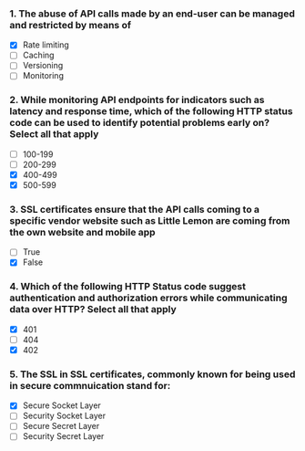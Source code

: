 ### 1. The abuse of API calls made by an end-user can be managed and restricted by means of 

- [x] Rate limiting
- [ ] Caching
- [ ] Versioning
- [ ] Monitoring

### 2. While monitoring API endpoints for indicators such as latency and response time, which of the following HTTP status code can be used to identify potential problems early on? Select all that apply

- [ ] 100-199
- [ ] 200-299
- [x] 400-499
- [x] 500-599

### 3. SSL certificates ensure that the API calls coming to a specific vendor website such as Little Lemon are coming from the own website and mobile app

- [ ] True
- [x] False

### 4. Which of the following HTTP Status code suggest authentication and authorization errors while communicating data over HTTP? Select all that apply

- [x] 401
- [ ] 404
- [x] 402

### 5. The SSL in SSL certificates, commonly known for being used in secure commnuication stand for: 

- [x] Secure Socket Layer 
- [ ] Security Socket Layer
- [ ] Secure Secret Layer
- [ ] Security Secret Layer      